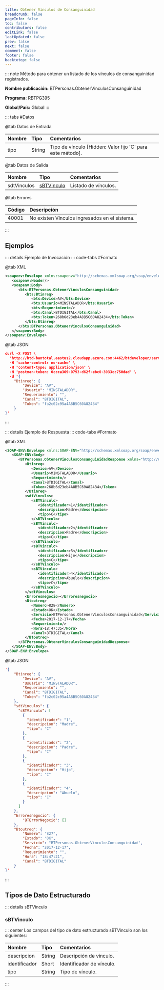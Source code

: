 ```yaml
---
title: Obtener Vínculos de Consanguinidad
breadcrumb: false
pageInfo: false
toc: false
contributors: false
editLink: false
lastUpdated: false
prev: false
next: false
comment: false
footer: false
backtotop: false
---
```


<!-- ABRE DATOS DEL MÉTODO -->
::: note Método para obtener un listado de los vínculos de consanguinidad registrados.

**Nombre publicación:** BTPersonas.ObtenerVinculosConsanguinidad

**Programa:** RBTPG395

**Global/País:** Global
:::
<!-- CIERRA DATOS DEL MÉTODO -->

<!-- ABRE TABLA DE DATOS -->
::: tabs #Datos 

@tab Datos de Entrada

Nombre | Tipo | Comentarios
:--------- | :--------- | :---------
tipo | String | Tipo de vínculo [Hidden: Valor fijo 'C' para este método].

@tab Datos de Salida

Nombre | Tipo | Comentarios
:--------- | :----------- | :-----------
sdtVinculos | [sBTVinculo](#sbtvinculo) | Listado de vínculos.

@tab Errores

Código | Descripción
:--------- | :-----------
40001 | No existen Vínculos ingresados en el sistema.
::: 
<!-- CIERRA TABLA DE DATOS -->

## **Ejemplos**

<!-- ABRE EJEMPLO DE INVOCACIÓN -->
::: details Ejemplo de Invocación 
::: code-tabs #Formato

@tab XML
```xml
<soapenv:Envelope xmlns:soapenv="http://schemas.xmlsoap.org/soap/envelope/" xmlns:bts="http://uy.com.dlya.bantotal/BTSOA/">
   <soapenv:Header/>
   <soapenv:Body>
      <bts:BTPersonas.ObtenerVinculosConsanguinidad>
         <bts:Btinreq>
            <bts:Device>AV</bts:Device>
            <bts:Usuario>MINSTALADOR</bts:Usuario>
            <bts:Requerimiento/>
            <bts:Canal>BTDIGITAL</bts:Canal>
            <bts:Token>268b6d23eb4A8B5C60A82434</bts:Token>
         </bts:Btinreq>
      </bts:BTPersonas.ObtenerVinculosConsanguinidad>
   </soapenv:Body>
</soapenv:Envelope>
```

@tab JSON
```json
curl -X POST \
  'http://btd-bantotal.eastus2.cloudapp.azure.com:4462/btdeveloper/servlet/com.dlya.bantotal.odwsbt_BTPersonas_v1?ObtenerVinculosConsanguinidad=' \
  -H 'cache-control: no-cache' \
  -H 'content-type: application/json' \
  -H 'postman-token: 0ccca369-0793-d62f-ebc0-3033cc750dad' \
  -d '{
	"Btinreq": {
		"Device": "AV",
		"Usuario": "MINSTALADOR",
		"Requerimiento": "",
		"Canal": "BTDIGITAL",
		"Token": "fa2c02c95a4A8B5C60A82434"
	}
}'
```
:::
<!-- CIERRA EJEMPLO DE INVOCACIÓN -->

<!-- ABRE EJEMPLO DE RESPUESTA -->
::: details Ejemplo de Respuesta 
::: code-tabs #Formato

@tab XML
```xml
<SOAP-ENV:Envelope xmlns:SOAP-ENV="http://schemas.xmlsoap.org/soap/envelope/" xmlns:xsd="http://www.w3.org/2001/XMLSchema" xmlns:SOAP-ENC="http://schemas.xmlsoap.org/soap/encoding/" xmlns:xsi="http://www.w3.org/2001/XMLSchema-instance">
   <SOAP-ENV:Body>
      <BTPersonas.ObtenerVinculosConsanguinidadResponse xmlns="http://uy.com.dlya.bantotal/BTSOA/">
         <Btinreq>
            <Device>AV</Device>
            <Usuario>MINSTALADOR</Usuario>
            <Requerimiento/>
            <Canal>BTDIGITAL</Canal>
            <Token>268b6d23eb4A8B5C60A82434</Token>
         </Btinreq>
         <sdtVinculos>
            <sBTVinculo>
               <identificador>1</identificador>
               <descripcion>Madre</descripcion>
               <tipo>C</tipo>
            </sBTVinculo>
            <sBTVinculo>
               <identificador>2</identificador>
               <descripcion>Padre</descripcion>
               <tipo>C</tipo>
            </sBTVinculo>
            <sBTVinculo>
               <identificador>3</identificador>
               <descripcion>Hijo</descripcion>
               <tipo>C</tipo>
            </sBTVinculo>
            <sBTVinculo>
               <identificador>4</identificador>
               <descripcion>Abuelo</descripcion>
               <tipo>C</tipo>
            </sBTVinculo>
         </sdtVinculos>
         <Erroresnegocio></Erroresnegocio>
         <Btoutreq>
            <Numero>828</Numero>
            <Estado>OK</Estado>
            <Servicio>BTPersonas.ObtenerVinculosConsanguinidad</Servicio>
            <Fecha>2017-12-17</Fecha>
            <Requerimiento/>
            <Hora>18:47:35</Hora>
            <Canal>BTDIGITAL</Canal>
         </Btoutreq>
      </BTPersonas.ObtenerVinculosConsanguinidadResponse>
   </SOAP-ENV:Body>
</SOAP-ENV:Envelope>
```

@tab JSON
```json
'{
	"Btinreq": {
		"Device": "AV",
		"Usuario": "MINSTALADOR",
		"Requerimiento": "",
		"Canal": "BTDIGITAL",
		"Token": "fa2c02c95a4A8B5C60A82434"
	},
    "sdtVinculos": {
      "sBTVinculo": [
        {
          "identificador": "1",
          "descripcion": "Madre",
          "tipo": "C"
        },
        {
          "identificador": "2",
          "descripcion": "Padre",
          "tipo": "C"
        },
        {
          "identificador": "3",
          "descripcion": "Hijo",
          "tipo": "C"
        },
        {
          "identificador": "4",
          "descripcion": "Abuelo",
          "tipo": "C"
        }
      ]
    },
    "Erroresnegocio": {
        "BTErrorNegocio": []
    },
    "Btoutreq": {
        "Numero": "827",
        "Estado": "OK",
        "Servicio": "BTPersonas.ObtenerVinculosConsanguinidad",
        "Fecha": "2017-12-17",
        "Requerimiento": "",
        "Hora": "18:47:21",
        "Canal": "BTDIGITAL"
    }
}'
```
:::
<!-- CIERRA EJEMPLO DE RESPUESTA -->

## **Tipos de Dato Estructurado**

<!-- ABRE SDT -->
::: details sBTVinculo

### sBTVinculo

::: center
Los campos del tipo de dato estructurado sBTVinculo son los siguientes:

Nombre | Tipo | Comentarios
:--------- | :----------- | :-----------
descripcion | String | Descripción de vínculo.
identificador | Short | Identificador de vínculo.
tipo | String | Tipo de vínculo.
:::
<!-- CIERRA SDT -->